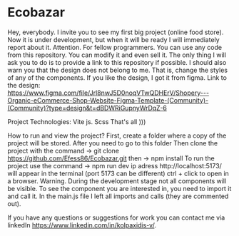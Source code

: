 # Ecobazar

Hey, everybody. 
I invite you to see my first big project (online food store). 
Now it is under development, but when it will be ready I will immediately report about it.
Attention. For fellow programmers. You can use any code from this repository. You can modify it and even sell it. The only thing I will ask you to do is to provide a link to this repository if possible. I should also warn you that the design does not belong to me. That is, change the styles of any of the components.
If you like the design, I got it from figma. 
Link to the design: https://www.figma.com/file/Jrl8nwJ5D0noqVTwQDHErV/Shopery---Organic-eCommerce-Shop-Website-Figma-Template-(Community)-(Community)?type=design&t=dBDWRiGupnyWrDqZ-6

Project Technologies:
Vite js.
Scss
That's all )))

How to run and view the project?
First, create a folder where a copy of the project will be stored. After you need to go to this folder 
Then clone the project with the command 
  -> git clone https://github.com/Efess86/Ecobazar.git
then 
  -> npm install
To run the project use the command 
  -> npm run dev
ip adress http://localhost:5173/ will appear in the terminal (port 5173 can be different) ctrl + click to open in a browser.
Warning. During the development stage not all components will be visible. To see the component you are interested in, you need to import it and call it. In the main.js file I left all imports and calls (they are commented out).

If you have any questions or suggestions for work you can contact me via linkedIn https://www.linkedin.com/in/kolpaxidis-v/.
